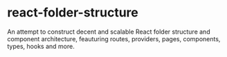 # react-folder-structure

An attempt to construct decent and scalable React folder structure and component architecture, feauturing routes, providers, pages, components, types, hooks and more.
